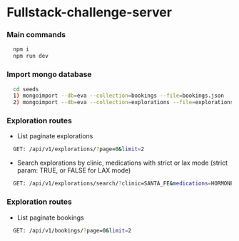 # Fullstack-challenge-server

### Main commands
```bash
  npm i
  npm run dev
```

### Import mongo database
```bash
  cd seeds
  1) mongoimport --db=eva --collection=bookings --file=bookings.json
  2) mongoimport --db=eva --collection=explorations --file=explorations.json
```
### Exploration routes

- List paginate explorations 
```bash
  GET: /api/v1/explorations/?page=0&limit=2
```

- Search explorations by clinic, medications with strict or lax mode (strict param: TRUE, or FALSE for LAX mode)

```bash
  GET: /api/v1/explorations/search/?clinic=SANTA_FE&medications=HORMONE_THERAPY&page=0&limit=10&strict=true
```

### Exploration routes

- List paginate bookings 
```bash
  GET: /api/v1/bookings/?page=0&limit=2
```






